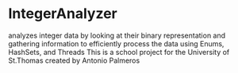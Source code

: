 # IntegerAnalyzer
analyzes integer data by looking at their binary representation and gathering information to efficiently process the data using Enums, HashSets, and Threads
This is a school project for the University of St.Thomas created by Antonio Palmeros
